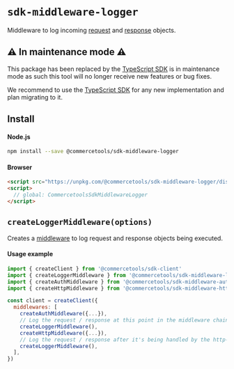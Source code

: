 # `sdk-middleware-logger`

Middleware to log incoming [request](/sdk/Glossary#clientrequest) and [response](/sdk/Glossary#clientrequest) objects.

## ⚠️ In maintenance mode ⚠️

This package has been replaced by the <a href="https://docs.commercetools.com/sdk/typescript-sdk">TypeScript SDK</a> is in maintenance mode as such this tool will no longer receive new features or bug fixes.

We recommend to use the <a href="https://docs.commercetools.com/sdk/typescript-sdk">TypeScript SDK</a> for any new implementation and plan migrating to it.

## Install

#### Node.js

```bash
npm install --save @commercetools/sdk-middleware-logger
```

#### Browser

```html
<script src="https://unpkg.com/@commercetools/sdk-middleware-logger/dist/commercetools-sdk-middleware-logger.umd.min.js"></script>
<script>
  // global: CommercetoolsSdkMiddlewareLogger
</script>
```

## `createLoggerMiddleware(options)`

Creates a [middleware](/sdk/Glossary#middleware) to log request and response objects being executed.

#### Usage example

```js
import { createClient } from '@commercetools/sdk-client'
import { createLoggerMiddleware } from '@commercetools/sdk-middleware-logger'
import { createAuthMiddleware } from '@commercetools/sdk-middleware-auth'
import { createHttpMiddleware } from '@commercetools/sdk-middleware-http'

const client = createClient({
  middlewares: [
    createAuthMiddleware({...}),
    // Log the request / response at this point in the middleware chain, before it gets to the http-middleware
    createLoggerMiddleware(),
    createHttpMiddleware({...}),
    // Log the request / response after it's being handled by the http-middleware
    createLoggerMiddleware(),
  ],
})
```
